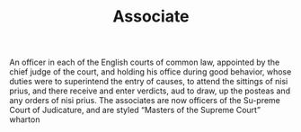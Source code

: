 ---
title: Associate
letter: A
permalink: "/definitions/associate.html"
body: An officer in each of the English courts of common law, appointed by the chief
  judge of the court, and holding his office during good behavior, whose duties were
  to superintend the entry of causes, to attend the sittings of nisi prius, and there
  receive and enter verdicts, aud to draw, up the posteas and any orders of nisi prius.
  The associates are now officers of the Su-preme Court of Judicature, and are styled
  “Masters of the Supreme Court” wharton
published_at: '2018-07-07'
source: Black's Law Dictionary
layout: post
---